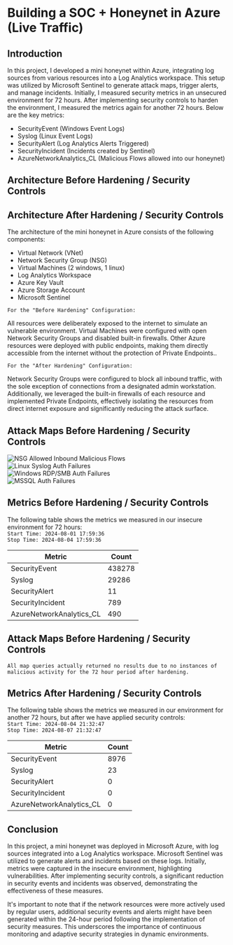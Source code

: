 # Building a SOC + Honeynet in Azure (Live Traffic)
<!--
![Cloud Honeynet / SOC]()
-->
## Introduction

In this project, I developed a mini honeynet within Azure, integrating log sources from various resources into a Log Analytics workspace. This setup was utilized by Microsoft Sentinel to generate attack maps, trigger alerts, and manage incidents. Initially, I measured security metrics in an unsecured environment for 72 hours. After implementing security controls to harden the environment, I measured the metrics again for another 72 hours. Below are the key metrics:


- SecurityEvent (Windows Event Logs)
- Syslog (Linux Event Logs)
- SecurityAlert (Log Analytics Alerts Triggered)
- SecurityIncident (Incidents created by Sentinel)
- AzureNetworkAnalytics_CL (Malicious Flows allowed into our honeynet)

## Architecture Before Hardening / Security Controls
<!--
![Architecture Diagram]()
-->

## Architecture After Hardening / Security Controls
<!--
![Architecture Diagram]()
-->
The architecture of the mini honeynet in Azure consists of the following components:

- Virtual Network (VNet)
- Network Security Group (NSG)
- Virtual Machines (2 windows, 1 linux)
- Log Analytics Workspace
- Azure Key Vault
- Azure Storage Account
- Microsoft Sentinel

`For the "Before Hardening" Configuration:`

All resources were deliberately exposed to the internet to simulate an vulnerable environment. Virtual Machines were configured with open Network Security Groups and disabled built-in firewalls. Other Azure resources were deployed with public endpoints, making them directly accessible from the internet without the protection of Private Endpoints..

`For the "After Hardening" Configuration:`

Network Security Groups were configured to block all inbound traffic, with the sole exception of connections from a designated admin workstation. Additionally, we leveraged the built-in firewalls of each resource and implemented Private Endpoints, effectively isolating the resources from direct internet exposure and significantly reducing the attack surface.

## Attack Maps Before Hardening / Security Controls

![NSG Allowed Inbound Malicious Flows](https://github.com/user-attachments/assets/42116407-051d-4bf9-a61e-d23d97266278)<br>
![Linux Syslog Auth Failures](https://github.com/user-attachments/assets/d3c03b6f-5b3e-48f7-abc3-31b17febeae4)<br>
![Windows RDP/SMB Auth Failures](https://github.com/user-attachments/assets/57c45470-513e-48dc-a3ac-e1508ba13268)<br>
![MSSQL Auth Failures](https://github.com/user-attachments/assets/9a8fbce9-21ac-4085-adc1-4e99b77bc933)<br>

## Metrics Before Hardening / Security Controls

The following table shows the metrics we measured in our insecure environment for 72 hours:
<br />
`Start Time: 2024-08-01 17:59:36` <br/>
`Stop Time: 2024-08-04 17:59:36`

| Metric                   | Count
| ------------------------ | -----
| SecurityEvent            | 438278
| Syslog                   | 29286
| SecurityAlert            | 11
| SecurityIncident         | 789
| AzureNetworkAnalytics_CL | 490

## Attack Maps Before Hardening / Security Controls

```All map queries actually returned no results due to no instances of malicious activity for the 72 hour period after hardening.```

## Metrics After Hardening / Security Controls

The following table shows the metrics we measured in our environment for another 72 hours, but after we have applied security controls:
<br />
`Start Time: 2024-08-04 21:32:47` <br/>
`Stop Time: 2024-08-07 21:32:47`

| Metric                   | Count
| ------------------------ | -----
| SecurityEvent            | 8976
| Syslog                   | 23
| SecurityAlert            | 0
| SecurityIncident         | 0
| AzureNetworkAnalytics_CL | 0

## Conclusion

In this project, a mini honeynet was deployed in Microsoft Azure, with log sources integrated into a Log Analytics workspace. Microsoft Sentinel was utilized to generate alerts and incidents based on these logs. Initially, metrics were captured in the insecure environment, highlighting vulnerabilities. After implementing security controls, a significant reduction in security events and incidents was observed, demonstrating the effectiveness of these measures.

It's important to note that if the network resources were more actively used by regular users, additional security events and alerts might have been generated within the 24-hour period following the implementation of security measures. This underscores the importance of continuous monitoring and adaptive security strategies in dynamic environments.
